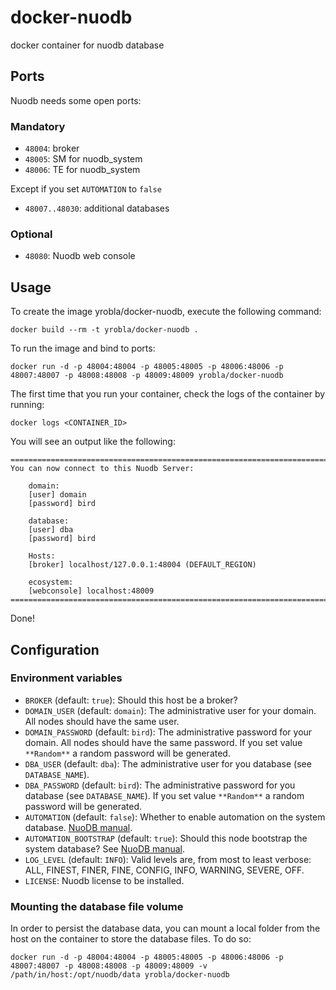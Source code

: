 docker-nuodb
============

docker container for nuodb database

Ports
-----

Nuodb needs some open ports:

### Mandatory

- `48004`: broker
- `48005`: SM for nuodb_system
- `48006`: TE for nuodb_system

Except if you set `AUTOMATION` to `false`

- `48007..48030`: additional databases

### Optional

- `48080`: Nuodb web console

Usage
-----

To create the image yrobla/docker-nuodb, execute the following command:

    docker build --rm -t yrobla/docker-nuodb .

To run the image and bind to ports:

    docker run -d -p 48004:48004 -p 48005:48005 -p 48006:48006 -p 48007:48007 -p 48008:48008 -p 48009:48009 yrobla/docker-nuodb

The first time that you run your container, check the logs of the container by running:

    docker logs <CONTAINER_ID>

You will see an output like the following:

    ========================================================================================
    You can now connect to this Nuodb Server:

        domain:
        [user] domain
        [password] bird

        database:
        [user] dba
        [password] bird
        
        Hosts:
        [broker] localhost/127.0.0.1:48004 (DEFAULT_REGION)
        
        ecosystem:
        [webconsole] localhost:48009
    ========================================================================================

Done!

Configuration
-------------

### Environment variables

- `BROKER` (default: `true`): Should this host be a broker?
- `DOMAIN_USER` (default: `domain`): The administrative user for your domain. All nodes should have the same user.
- `DOMAIN_PASSWORD` (default: `bird`): The administrative password for your domain. All nodes should have the same password. If you set value `**Random**` a random password will be generated.
- `DBA_USER` (default: `dba`): The administrative user for you database (see `DATABASE_NAME`).
- `DBA_PASSWORD` (default: `bird`): The administrative password for you database (see `DATABASE_NAME`). If you set value `**Random**` a random password will be generated.
- `AUTOMATION` (default: `false`): Whether to enable automation on the system database. [NuoDB manual](http://dev.nuodb.com).
- `AUTOMATION_BOOTSTRAP` (default: `true`): Should this node bootstrap the system database? See [NuoDB manual](http://dev.nuodb.com).
- `LOG_LEVEL` (default: `INFO`): Valid levels are, from most to least verbose: ALL, FINEST, FINER, FINE, CONFIG, INFO, WARNING, SEVERE, OFF.
- `LICENSE`: Nuodb license to be installed.

### Mounting the database file volume

In order to persist the database data, you can mount a local folder from the host on the container to store the database files. To do so:

    docker run -d -p 48004:48004 -p 48005:48005 -p 48006:48006 -p 48007:48007 -p 48008:48008 -p 48009:48009 -v /path/in/host:/opt/nuodb/data yrobla/docker-nuodb
